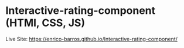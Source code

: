 # Interactive-rating-component (HTMl, CSS, JS)
Live Site: https://enrico-barros.github.io/Interactive-rating-component/

